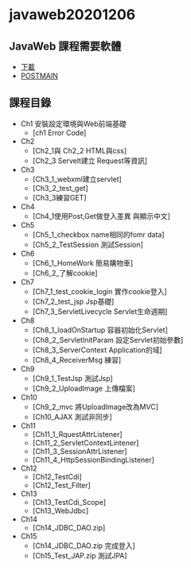 # javaweb20201206
## JavaWeb 課程需要軟體
* [下載](https://drive.google.com/file/d/1hljBks3O8Ra94xdidB8F1PYEooWcplan/view)
* [POSTMAIN](https://www.postman.com/downloads/)
## 課程目錄
+ Ch1 安裝設定環境與Web前端基礎
  + [ch1 Error Code]
+ Ch2
   + [Ch2_1與 Ch2_2 HTML與css]
   + [Ch2_3 Servelt建立 Request等資訊]
+ Ch3
   + [Ch3_1_webxml建立servlet]
   + [Ch3_2_test_get]
   + [Ch3_3練習GET]
+ Ch4
  + [Ch4_1使用Post,Get做登入差異 與顯示中文]
+ Ch5
  + [Ch5_1_checkbox name相同的fomr data]
  + [Ch5_2_TestSession 測試Session]
+ Ch6
   + [Ch6_1_HomeWork 簡易購物車]
   + [Ch6_2_了解cookie]
+ Ch7
   + [Ch7_1_test_cookie_login 實作cookie登入]
   + [Ch7_2_test_jsp Jsp基礎]
   + [Ch7_3_ServletLivecycle Servlet生命週期]
+ Ch8
   + [Ch8_1_loadOnStartup 容器初始化Servlet]
   + [Ch8_2_ServletInitParam 設定Servlet初始參數]
   + [Ch8_3_ServerContext Application的域]
   + [Ch8_4_ReceiverMsg 練習]
+ Ch9
   + [Ch9_1_TestJsp 測試Jsp]
   + [Ch9_2_UploadImage 上傳檔案]
+ Ch10 
   + [Ch9_2_mvc 將UploadImage改為MVC]
   + [Ch10_AJAX 測試非同步]
+ Ch11 
   + [Ch11_1_RquestAttrListener]
   + [Ch11_2_ServletContextLintener] 
   + [Ch11_3_SessionAttrListener] 
   + [Ch11_4_HttpSessionBindingListener]
+ Ch12
   + [Ch12_TestCdi]
   + [Ch12_Test_Filter]
+ Ch13
   + [Ch13_TestCdi_Scope]
   + [Ch13_WebJdbc]
+ Ch14
   + [Ch14_JDBC_DAO.zip]
 + Ch15
   + [Ch14_JDBC_DAO.zip 完成登入]
   + [Ch15_Test_JAP.zip 測試JPA]
 
